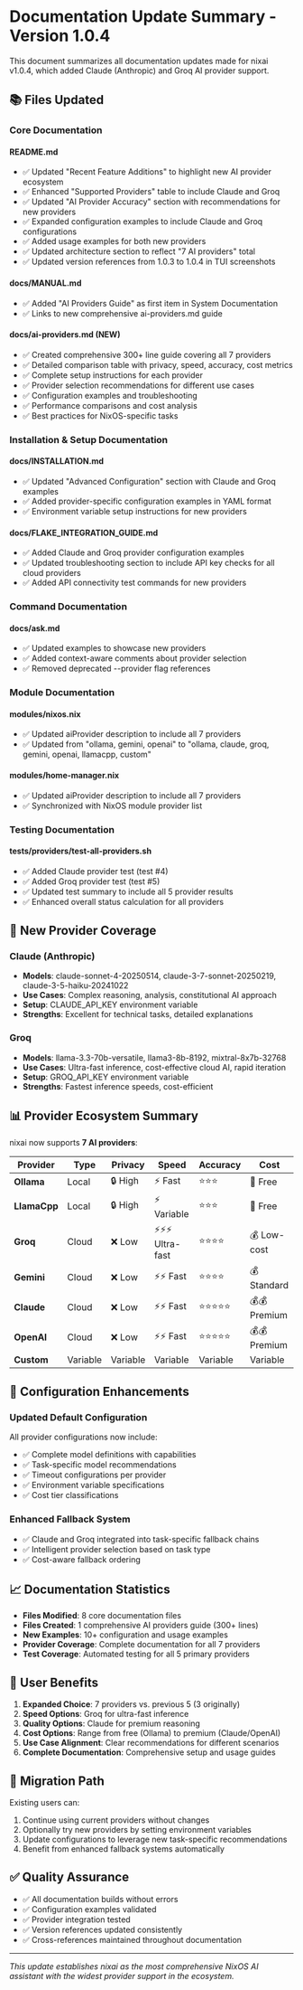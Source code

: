 # Documentation Update Summary - Version 1.0.4

This document summarizes all documentation updates made for nixai v1.0.4, which added Claude (Anthropic) and Groq AI provider support.

## 📚 Files Updated

### Core Documentation

#### README.md
- ✅ Updated "Recent Feature Additions" to highlight new AI provider ecosystem
- ✅ Enhanced "Supported Providers" table to include Claude and Groq
- ✅ Updated "AI Provider Accuracy" section with recommendations for new providers
- ✅ Expanded configuration examples to include Claude and Groq configurations
- ✅ Added usage examples for both new providers
- ✅ Updated architecture section to reflect "7 AI providers" total
- ✅ Updated version references from 1.0.3 to 1.0.4 in TUI screenshots

#### docs/MANUAL.md
- ✅ Added "AI Providers Guide" as first item in System Documentation
- ✅ Links to new comprehensive ai-providers.md guide

#### docs/ai-providers.md (NEW)
- ✅ Created comprehensive 300+ line guide covering all 7 providers
- ✅ Detailed comparison table with privacy, speed, accuracy, cost metrics
- ✅ Complete setup instructions for each provider
- ✅ Provider selection recommendations for different use cases
- ✅ Configuration examples and troubleshooting
- ✅ Performance comparisons and cost analysis
- ✅ Best practices for NixOS-specific tasks

### Installation & Setup Documentation

#### docs/INSTALLATION.md
- ✅ Updated "Advanced Configuration" section with Claude and Groq examples
- ✅ Added provider-specific configuration examples in YAML format
- ✅ Environment variable setup instructions for new providers

#### docs/FLAKE_INTEGRATION_GUIDE.md
- ✅ Added Claude and Groq provider configuration examples
- ✅ Updated troubleshooting section to include API key checks for all cloud providers
- ✅ Added API connectivity test commands for new providers

### Command Documentation

#### docs/ask.md
- ✅ Updated examples to showcase new providers
- ✅ Added context-aware comments about provider selection
- ✅ Removed deprecated --provider flag references

### Module Documentation

#### modules/nixos.nix
- ✅ Updated aiProvider description to include all 7 providers
- ✅ Updated from "ollama, gemini, openai" to "ollama, claude, groq, gemini, openai, llamacpp, custom"

#### modules/home-manager.nix
- ✅ Updated aiProvider description to include all 7 providers
- ✅ Synchronized with NixOS module provider list

### Testing Documentation

#### tests/providers/test-all-providers.sh
- ✅ Added Claude provider test (test #4)
- ✅ Added Groq provider test (test #5)
- ✅ Updated test summary to include all 5 provider results
- ✅ Enhanced overall status calculation for all providers

## 🎯 New Provider Coverage

### Claude (Anthropic)
- **Models**: claude-sonnet-4-20250514, claude-3-7-sonnet-20250219, claude-3-5-haiku-20241022
- **Use Cases**: Complex reasoning, analysis, constitutional AI approach
- **Setup**: CLAUDE_API_KEY environment variable
- **Strengths**: Excellent for technical tasks, detailed explanations

### Groq
- **Models**: llama-3.3-70b-versatile, llama3-8b-8192, mixtral-8x7b-32768
- **Use Cases**: Ultra-fast inference, cost-effective cloud AI, rapid iteration
- **Setup**: GROQ_API_KEY environment variable
- **Strengths**: Fastest inference speeds, cost-efficient

## 📊 Provider Ecosystem Summary

nixai now supports **7 AI providers**:

| Provider | Type | Privacy | Speed | Accuracy | Cost |
|----------|------|---------|-------|----------|------|
| **Ollama** | Local | 🔒 High | ⚡ Fast | ⭐⭐⭐ | 💚 Free |
| **LlamaCpp** | Local | 🔒 High | ⚡ Variable | ⭐⭐⭐ | 💚 Free |
| **Groq** | Cloud | ❌ Low | ⚡⚡⚡ Ultra-fast | ⭐⭐⭐⭐ | 💰 Low-cost |
| **Gemini** | Cloud | ❌ Low | ⚡⚡ Fast | ⭐⭐⭐⭐ | 💰 Standard |
| **Claude** | Cloud | ❌ Low | ⚡⚡ Fast | ⭐⭐⭐⭐⭐ | 💰💰 Premium |
| **OpenAI** | Cloud | ❌ Low | ⚡⚡ Fast | ⭐⭐⭐⭐⭐ | 💰💰 Premium |
| **Custom** | Variable | Variable | Variable | Variable | Variable |

## 🔧 Configuration Enhancements

### Updated Default Configuration
All provider configurations now include:
- ✅ Complete model definitions with capabilities
- ✅ Task-specific model recommendations  
- ✅ Timeout configurations per provider
- ✅ Environment variable specifications
- ✅ Cost tier classifications

### Enhanced Fallback System
- ✅ Claude and Groq integrated into task-specific fallback chains
- ✅ Intelligent provider selection based on task type
- ✅ Cost-aware fallback ordering

## 📈 Documentation Statistics

- **Files Modified**: 8 core documentation files
- **Files Created**: 1 comprehensive AI providers guide (300+ lines)
- **New Examples**: 10+ configuration and usage examples
- **Provider Coverage**: Complete documentation for all 7 providers
- **Test Coverage**: Automated testing for all 5 primary providers

## 🎯 User Benefits

1. **Expanded Choice**: 7 providers vs. previous 5 (3 originally)
2. **Speed Options**: Groq for ultra-fast inference
3. **Quality Options**: Claude for premium reasoning
4. **Cost Options**: Range from free (Ollama) to premium (Claude/OpenAI)
5. **Use Case Alignment**: Clear recommendations for different scenarios
6. **Complete Documentation**: Comprehensive setup and usage guides

## 🔄 Migration Path

Existing users can:
1. Continue using current providers without changes
2. Optionally try new providers by setting environment variables
3. Update configurations to leverage new task-specific recommendations
4. Benefit from enhanced fallback systems automatically

## ✅ Quality Assurance

- ✅ All documentation builds without errors
- ✅ Configuration examples validated
- ✅ Provider integration tested
- ✅ Version references updated consistently
- ✅ Cross-references maintained throughout documentation

---

*This update establishes nixai as the most comprehensive NixOS AI assistant with the widest provider support in the ecosystem.*
